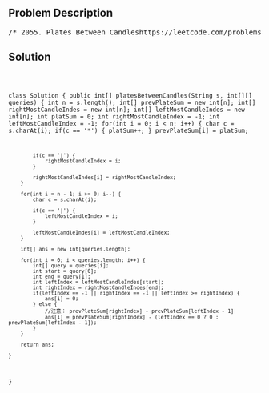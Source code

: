 <!--
<style>
  body { font-family: Arial, sans-serif; }
  .container { max-width: 700px; margin: 0 auto; padding: 10px; }
  .comment-block { background-color: #f9f9f9; padding: 10px; border-left: 5px solid #ccc; overflow-wrap: break-word; white-space: pre-wrap; }
  .code-block { background-color: #f4f4f4; padding: 10px; border: 1px solid #ddd; overflow-wrap: break-word; white-space: pre-wrap; }
</style>
-->

<div class='container'>
<h2>Problem Description</h2>
<div class='comment-block'>
<pre>
/* 2055. Plates Between Candleshttps://leetcode.com/problems/plates-between-candles/description/There is a long table with a line of plates and candles arranged on top of it.You are given a 0-indexed string s consisting of characters '*' and '|' only,where a '*' represents a plate and a '|' represents a candle.You are also given a 0-indexed 2D integer array queries where queries[i] = [lefti, righti]denotes the substring s[lefti...righti] (inclusive). For each query, you need to find thenumber of plates between candles that are in the substring. A plate is considered betweencandles if there is at least one candle to its left and at least one candle to its rightin the substring.For example, s = "||**||**|*", and a query [3, 8] denotes the substring "*||**|".The number of plates between candles in this substring is 2, as each of the two plateshas at least one candle in the substring to its left and right.Return an integer array answer where answer[i] is the answer to the ith query.Example 1:Input: s = "**|**|***|", queries = [[2,5],[5,9]]Output: [2,3]Explanation:- queries[0] has two plates between candles.- queries[1] has three plates between candles.Example 2:Input: s = "***|**|*****|**||**|*", queries = [[1,17],[4,5],[14,17],[5,11],[15,16]]Output: [9,0,0,0,0]Explanation:- queries[0] has nine plates between candles.- The other queries have zero plates between candles.Constraints:3 <= s.length <= 105s consists of '*' and '|' characters.1 <= queries.length <= 105queries[i].length == 20 <= lefti <= righti < s.length*/</pre>
</div>

<h2>Solution</h2>
<div class='code-block'>
<pre><code class='language-java'>

class Solution {
    public int[] platesBetweenCandles(String s, int[][] queries) {
        int n = s.length();
        int[] prevPlateSum = new int[n];
        int[] rightMostCandleIndes = new int[n];
        int[] leftMostCandleIndes = new int[n];
        int platSum = 0;
        int rightMostCandleIndex = -1;
        int leftMostCandleIndex = -1;
        for(int i = 0; i < n; i++) {
            char c = s.charAt(i);
            if(c == '*') {
                platSum++;
            }
            prevPlateSum[i] = platSum;

            if(c == '|') {
                rightMostCandleIndex = i;
            }

            rightMostCandleIndes[i] = rightMostCandleIndex;
        }

        for(int i = n - 1; i >= 0; i--) {
            char c = s.charAt(i);

            if(c == '|') {
                leftMostCandleIndex = i;
            }
        
            leftMostCandleIndes[i] = leftMostCandleIndex;
        }

        int[] ans = new int[queries.length];

        for(int i = 0; i < queries.length; i++) {
            int[] query = queries[i];
            int start = query[0];
            int end = query[1];
            int leftIndex = leftMostCandleIndes[start];
            int rightIndex = rightMostCandleIndes[end];
            if(leftIndex == -1 || rightIndex == -1 || leftIndex >= rightIndex) {
                ans[i] = 0;
            } else {
                //注意： prevPlateSum[rightIndex] - prevPlateSum[leftIndex - 1]
                ans[i] = prevPlateSum[rightIndex] - (leftIndex == 0 ? 0 : prevPlateSum[leftIndex - 1]);
            }
        }

        return ans;
        
    }
}</code></pre>
</div>
</div>
